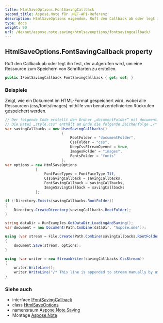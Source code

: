 ```yaml
---
title: HtmlSaveOptions.FontSavingCallback
second_title: Aspose.Note für .NET-API-Referenz
description: HtmlSaveOptions eigendom. Ruft den Callback ab oder legt ihn fest der aufgerufen wird um eine Ressource zum Speichern von Schriftarten zu erstellen.
type: docs
weight: 90
url: /de/net/aspose.note.saving/htmlsaveoptions/fontsavingcallback/
---
```

## HtmlSaveOptions.FontSavingCallback property

Ruft den Callback ab oder legt ihn fest, der aufgerufen wird, um eine Ressource zum Speichern von Schriftarten zu erstellen.

```csharp
public IFontSavingCallback FontSavingCallback { get; set; }
```

### Beispiele

Zeigt, wie ein Dokument im HTML-Format gespeichert wird, wobei alle Ressourcen (css/fonts/images) mithilfe von benutzerdefinierten Rückrufen gespeichert werden.

```csharp
// Der folgende Code erstellt den Ordner „documentFolder“ mit document.html, den Ordner „css“ mit der Datei „style.css“, den Ordner „images“ mit Bildern und den Ordner „fonts“ mit Schriftarten.
// Die Datei „style.css“ enthält am Ende die folgende Zeichenfolge „/* Diese Zeile wird vom Benutzer manuell an den Stream angehängt */“
var savingCallbacks = new UserSavingCallbacks()
                          {
                              RootFolder = "documentFolder",
                              CssFolder = "css",
                              KeepCssStreamOpened = true,
                              ImagesFolder = "images",
                              FontsFolder = "fonts"
                          };
var options = new HtmlSaveOptions
              {
                  FontFaceTypes = FontFaceType.Ttf,
                  CssSavingCallback = savingCallbacks,
                  FontSavingCallback = savingCallbacks,
                  ImageSavingCallback = savingCallbacks
              };

if (!Directory.Exists(savingCallbacks.RootFolder))
{
    Directory.CreateDirectory(savingCallbacks.RootFolder);
}

string dataDir = RunExamples.GetDataDir_LoadingAndSaving();
var document = new Document(Path.Combine(dataDir, "Aspose.one"));

using (var stream = File.Create(Path.Combine(savingCallbacks.RootFolder, "document.html")))
{
    document.Save(stream, options);
}

using (var writer = new StreamWriter(savingCallbacks.CssStream))
{
    writer.WriteLine();
    writer.WriteLine("/* This line is appended to stream manually by user */");
}
```

### Siehe auch

* interface [IFontSavingCallback](../../../aspose.note.saving.html/ifontsavingcallback/)
* class [HtmlSaveOptions](../)
* namensraum [Aspose.Note.Saving](../../htmlsaveoptions/)
* Montage [Aspose.Note](../../../)



